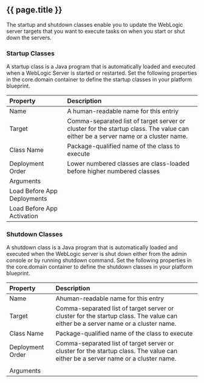 ## {{ page.title }}

The startup and shutdown classes enable you to update the WebLogic server targets that you want to execute tasks on when you start or shut down the servers.

### Startup Classes

A startup class is a Java program that is automatically loaded and executed when a WebLogic Server is started or restarted. Set the following properties in the core.domain container to define the startup classes in your platform blueprint.

| Property | Description |
| :--- | :--- |
| Name | A human-readable name for this entriy |
| Target | Comma-separated list of target server or cluster for the startup class. The value can either be a server name or a cluster name. |
| Class Name | Package-qualified name of the class to execute |
| Deployment Order | Lower numbered classes are class-loaded before higher numbered classes |
| Arguments |  |
| Load Before App Deployments |  |
| Load Before App Activation |  |

### Shutdown Classes

A shutdown class is a Java program that is automatically loaded and executed when the WebLogic server is shut down either from the admin console or by running shutdown command. Set the following properties in the core.domain container to define the shutdown classes in your platform blueprint.

| Property | Description |
| :--- | :--- |
| Name | Ahuman-readable name for this entry |
| Target | Comma-separated list of target server or cluster for the startup class. The value can either be a server name or a cluster name. |
| Class Name | Package-qualified name of the class to execute |
| Deployment Order | Comma-separated list of target server or cluster for the startup class. The value can either be a server name or a cluster name. |
|  |  |
| Arguments |  |



